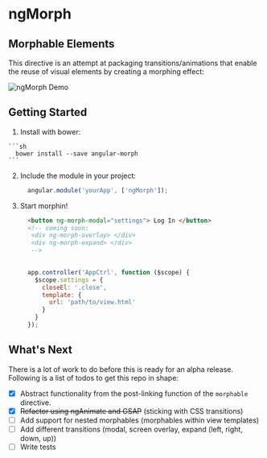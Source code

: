 # ngMorph #
 
## Morphable Elements ##
This directive is an attempt at packaging transitions/animations that enable the reuse of visual elements by creating a  morphing effect:

![ngMorph Demo](http://imgur.com/hZuZCSZ.gif)

## Getting Started ##
  1. Install with bower:
 
    ```sh
      bower install --save angular-morph
    ```

  2. Include the module in your project: 
  
      ```js
        angular.module('yourApp', ['ngMorph']);
      ```
  3. Start morphin!
  

      ```html
        <button ng-morph-modal="settings"> Log In </button>
        <!-- coming soon:
         <div ng-morph-overlay> </div>
         <div ng-morph-expand> </div> 
         -->
         
      ```
      
      ```js
        app.controller('AppCtrl', function ($scope) {
          $scope.settings = {
            closeEl: '.close',
            template: {
              url: 'path/to/view.html'
            }
          }
        });
      ```

## What's Next ##

There is a lot of work to do before this is ready for an alpha release. Following is a list of todos to get this repo in shape:

  - [X] Abstract functionality from the post-linking function of the `morphable` directive.
  - [X] ~~Refactor using ngAnimate and GSAP~~ (sticking with CSS transitions)
  - [ ] Add support for nested morphables (morphables within view templates)
  - [ ] Add different transitions (modal, screen overlay, expand (left, right, down, up))
  - [ ] Write tests
